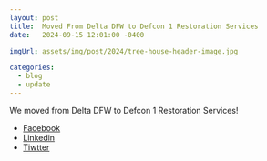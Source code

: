```yaml
---
layout: post
title:  Moved From Delta DFW to Defcon 1 Restoration Services
date:   2024-09-15 12:01:00 -0400

imgUrl: assets/img/post/2024/tree-house-header-image.jpg

categories:
  - blog
  - update
---
```


We moved from Delta DFW to Defcon 1 Restoration Services!

- [Facebook](https://www.facebook.com/defcon1dfw)
- [Linkedin](https://www.linkedin.com/company/defcon1dfw)
- [Tiwtter](https://www.facebook.com/defcon1dfw)
